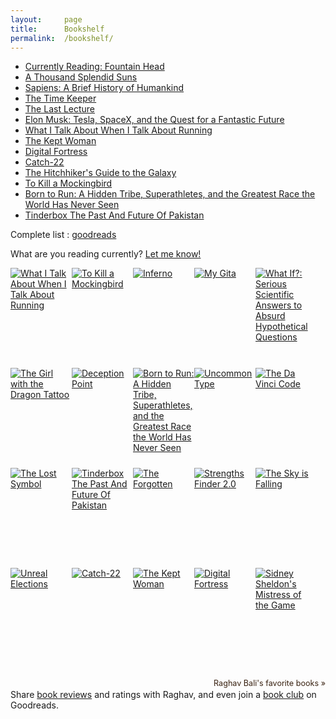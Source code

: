 ```yaml
---
layout:     page
title:      Bookshelf
permalink:  /bookshelf/
---
```


<style type="text/css">
    strong {
        color: #3498db;
        font-weight: 400;
    }
    blockquote {
        padding: 0px 23px;
    }
</style>

- __[Currently Reading: Fountain Head](https://www.goodreads.com/book/show/2122.The_Fountainhead)__
- [A Thousand Splendid Suns](https://www.goodreads.com/book/show/128029.A_Thousand_Splendid_Suns)
- [Sapiens: A Brief History of Humankind](https://www.goodreads.com/book/show/23692271-sapiens)
- [The Time Keeper](https://www.goodreads.com/book/show/13624688-the-time-keeper)
- [The Last Lecture](https://www.goodreads.com/book/show/40611510-the-last-lecture)
- [Elon Musk: Tesla, SpaceX, and the Quest for a Fantastic Future](https://www.goodreads.com/book/show/25541028-elon-musk)
- [What I Talk About When I Talk About Running](https://www.goodreads.com/book/show/4352812-what-i-talk-about-when-i-talk-about-running)
- [The Kept Woman](https://www.goodreads.com/book/show/28374062-the-kept-woman)
- [Digital Fortress](https://www.goodreads.com/book/show/11125.Digital_Fortress)
- [Catch-22](https://www.goodreads.com/book/show/168668.Catch_22)
- [The Hitchhiker's Guide to the Galaxy](https://www.goodreads.com/book/show/386162.The_Hitchhiker_s_Guide_to_the_Galaxy)
- [To Kill a Mockingbird](https://www.goodreads.com/book/show/8045416-to-kill-a-mockingbird)
- [Born to Run: A Hidden Tribe, Superathletes, and the Greatest Race the World Has Never Seen](https://www.goodreads.com/book/show/6289283-born-to-run)
- [Tinderbox The Past And Future Of Pakistan](https://www.goodreads.com/book/show/10318275-tinderbox-the-past-and-future-of-pakistan)



Complete list : [goodreads](https://www.goodreads.com/review/list/87723774-raghav-bali?ref=nav_mybooks&shelf=read&sort=date_read)

What are you reading currently? [Let me know!](https://twitter.com/rghv_bali)

<style type="text/css" media="screen">
.gr_grid_container {
    /* customize grid container div here. eg: width: 500px; */
}

.gr_grid_book_container {
    /* customize book cover container div here */
    float: left;
    width: 98px;
    height: 160px;
    padding: 0px 0px;
    overflow: hidden;
}
</style>
<div id="gr_grid_widget_1634130022">
<!-- Show static html as a placeholder in case js is not enabled - javascript include will override this if things work -->
    <div class="gr_grid_container">
        <div class="gr_grid_book_container"><a title="What I Talk About When I Talk About Running" rel="nofollow" href="https://www.goodreads.com/book/show/4352812-what-i-talk-about-when-i-talk-about-running"><img alt="What I Talk About When I Talk About Running" border="0" src="https://i.gr-assets.com/images/S/compressed.photo.goodreads.com/books/1443687170l/4352812._SX98_.jpg" /></a>
        </div>
        <div class="gr_grid_book_container"><a title="To Kill a Mockingbird (To Kill a Mockingbird, #1)" rel="nofollow" href="https://www.goodreads.com/book/show/8045416-to-kill-a-mockingbird"><img alt="To Kill a Mockingbird" border="0" src="https://i.gr-assets.com/images/S/compressed.photo.goodreads.com/books/1327156320l/8045416._SX98_.jpg" /></a>
        </div>
        <div class="gr_grid_book_container"><a title="Inferno (Robert Langdon, #4)" rel="nofollow" href="https://www.goodreads.com/book/show/18622125-inferno"><img alt="Inferno" border="0" src="https://i.gr-assets.com/images/S/compressed.photo.goodreads.com/books/1427218462l/18622125._SX98_.jpg" /></a>
        </div>
        <div class="gr_grid_book_container"><a title="My Gita" rel="nofollow" href="https://www.goodreads.com/book/show/27318490-my-gita"><img alt="My Gita" border="0" src="https://i.gr-assets.com/images/S/compressed.photo.goodreads.com/books/1446024007l/27318490._SX98_.jpg" /></a>
        </div>
        <div class="gr_grid_book_container"><a title="What If?: Serious Scientific Answers to Absurd Hypothetical Questions" rel="nofollow" href="https://www.goodreads.com/book/show/21800391-what-if"><img alt="What If?: Serious Scientific Answers to Absurd Hypothetical Questions" border="0" src="https://i.gr-assets.com/images/S/compressed.photo.goodreads.com/books/1410552138l/21800391._SX50_.jpg" /></a>
        </div>
        <div class="gr_grid_book_container"><a title="The Girl with the Dragon Tattoo (Millennium, #1)" rel="nofollow" href="https://www.goodreads.com/book/show/2429135.The_Girl_with_the_Dragon_Tattoo"><img alt="The Girl with the Dragon Tattoo" border="0" src="https://i.gr-assets.com/images/S/compressed.photo.goodreads.com/books/1327868566l/2429135._SX50_.jpg" /></a>
        </div>
        <div class="gr_grid_book_container"><a title="Deception Point" rel="nofollow" href="https://www.goodreads.com/book/show/976.Deception_Point"><img alt="Deception Point" border="0" src="https://i.gr-assets.com/images/S/compressed.photo.goodreads.com/books/1551277487l/976._SX98_.jpg" /></a>
        </div>
        <div class="gr_grid_book_container"><a title="Born to Run: A Hidden Tribe, Superathletes, and the Greatest Race the World Has Never Seen" rel="nofollow" href="https://www.goodreads.com/book/show/6289283-born-to-run"><img alt="Born to Run: A Hidden Tribe, Superathletes, and the Greatest Race the World Has Never Seen" border="0" src="https://i.gr-assets.com/images/S/compressed.photo.goodreads.com/books/1631519495l/6289283._SX98_.jpg" /></a>
        </div>
        <div class="gr_grid_book_container"><a title="Uncommon Type" rel="nofollow" href="https://www.goodreads.com/book/show/34389773-uncommon-type"><img alt="Uncommon Type" border="0" src="https://i.gr-assets.com/images/S/compressed.photo.goodreads.com/books/1504438244l/34389773._SX98_.jpg" /></a>
        </div>
        <div class="gr_grid_book_container"><a title="The Da Vinci Code (Robert Langdon, #2)" rel="nofollow" href="https://www.goodreads.com/book/show/968.The_Da_Vinci_Code"><img alt="The Da Vinci Code" border="0" src="https://i.gr-assets.com/images/S/compressed.photo.goodreads.com/books/1579621267l/968._SX98_.jpg" /></a>
        </div>
        <div class="gr_grid_book_container"><a title="The Lost Symbol (Robert Langdon, #3)" rel="nofollow" href="https://www.goodreads.com/book/show/6411961-the-lost-symbol"><img alt="The Lost Symbol" border="0" src="https://i.gr-assets.com/images/S/compressed.photo.goodreads.com/books/1534070883l/6411961._SX98_.jpg" /></a>
        </div>
        <div class="gr_grid_book_container"><a title="Tinderbox   The Past And Future Of Pakistan" rel="nofollow" href="https://www.goodreads.com/book/show/10318275-tinderbox-the-past-and-future-of-pakistan"><img alt="Tinderbox   The Past And Future Of Pakistan" border="0" src="https://i.gr-assets.com/images/S/compressed.photo.goodreads.com/books/1343549779l/10318275._SX98_.jpg" /></a>
        </div>
        <div class="gr_grid_book_container"><a title="The Forgotten (John Puller, #2)" rel="nofollow" href="https://www.goodreads.com/book/show/15842230-the-forgotten"><img alt="The Forgotten" border="0" src="https://i.gr-assets.com/images/S/compressed.photo.goodreads.com/books/1350923777l/15842230._SX50_.jpg" /></a>
        </div>
        <div class="gr_grid_book_container"><a title="Strengths Finder 2.0" rel="nofollow" href="https://www.goodreads.com/book/show/56454.Strengths_Finder_2_0"><img alt="Strengths Finder 2.0" border="0" src="https://i.gr-assets.com/images/S/compressed.photo.goodreads.com/books/1440946880l/56454._SX50_.jpg" /></a>
        </div>
        <div class="gr_grid_book_container"><a title="The Sky is Falling" rel="nofollow" href="https://www.goodreads.com/book/show/43327.The_Sky_is_Falling"><img alt="The Sky is Falling" border="0" src="https://i.gr-assets.com/images/S/compressed.photo.goodreads.com/books/1353302273l/43327._SX98_.jpg" /></a>
        </div>
        <div class="gr_grid_book_container"><a title="Unreal Elections" rel="nofollow" href="https://www.goodreads.com/book/show/21935265-unreal-elections"><img alt="Unreal Elections" border="0" src="https://i.gr-assets.com/images/S/compressed.photo.goodreads.com/books/1397586682l/21935265._SX98_.jpg" /></a>
        </div>
        <div class="gr_grid_book_container"><a title="Catch-22" rel="nofollow" href="https://www.goodreads.com/book/show/168668.Catch_22"><img alt="Catch-22" border="0" src="https://i.gr-assets.com/images/S/compressed.photo.goodreads.com/books/1463157317l/168668._SX98_.jpg" /></a>
        </div>
        <div class="gr_grid_book_container"><a title="The Kept Woman (Will Trent, #8)" rel="nofollow" href="https://www.goodreads.com/book/show/28374062-the-kept-woman"><img alt="The Kept Woman" border="0" src="https://i.gr-assets.com/images/S/compressed.photo.goodreads.com/books/1462032117l/28374062._SX50_.jpg" /></a>
        </div>
        <div class="gr_grid_book_container"><a title="Digital Fortress" rel="nofollow" href="https://www.goodreads.com/book/show/11125.Digital_Fortress"><img alt="Digital Fortress" border="0" src="https://i.gr-assets.com/images/S/compressed.photo.goodreads.com/books/1360095966l/11125._SX98_.jpg" /></a>
        </div>
        <div class="gr_grid_book_container"><a title="Sidney Sheldon's Mistress of the Game" rel="nofollow" href="https://www.goodreads.com/book/show/6578830-sidney-sheldon-s-mistress-of-the-game"><img alt="Sidney Sheldon's Mistress of the Game" border="0" src="https://i.gr-assets.com/images/S/compressed.photo.goodreads.com/books/1347894437l/6578830._SX98_.jpg" /></a>
        </div>
        <br style="clear: both"/><br/><a class="gr_grid_branding" style="font-size: .9em; color: #382110; text-decoration: none; float: right; clear: both" rel="nofollow" href="https://www.goodreads.com/user/show/87723774-raghav-bali">Raghav Bali's favorite books »</a>
        <noscript><br/>Share <a rel="nofollow" href="/">book reviews</a> and ratings with Raghav, and even join a 
        <a rel="nofollow" href="/group">book club</a> on Goodreads.</noscript>
    </div>
</div>

